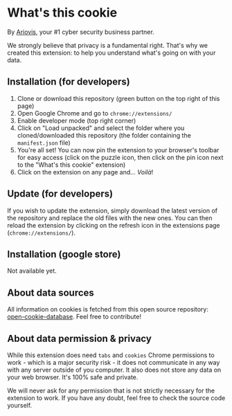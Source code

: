 # What's this cookie

By [Ariovis](https://ariovis.fr), your #1 cyber security business partner.

We strongly believe that privacy is a fundamental right. That's why we created this extension: to help you understand what's going on with your data.

## Installation (for developers)

1. Clone or download this repository (green button on the top right of this page)
2. Open Google Chrome and go to `chrome://extensions/`
3. Enable developer mode (top right corner)
4. Click on "Load unpacked" and select the folder where you cloned/downloaded this repository (the folder containing the `manifest.json` file)
5. You're all set! You can now pin the extension to your browser's toolbar for easy access (click on the puzzle icon, then click on the pin icon next to the "What's this cookie" extension)
6. Click on the extension on any page and... _Voilà_!

## Update (for developers)

If you wish to update the extension, simply download the latest version of the repository and replace the old files with the new ones. You can then reload the extension by clicking on the refresh icon in the extensions page (`chrome://extensions/`).

## Installation (google store)

Not available yet.

## About data sources

All information on cookies is fetched from this open source repository: [open-cookie-database](https://github.com/jkwakman/Open-Cookie-Database). Feel free to contribute!

## About data permission & privacy

While this extension does need `tabs` and `cookies` Chrome permissions to work - which is a major security risk - it does not communicate in any way with any server outside of you computer. It also does not store any data on your web browser. It's 100% safe and private.

We will never ask for any permission that is not strictly necessary for the extension to work. If you have any doubt, feel free to check the source code yourself.


